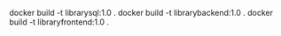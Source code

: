 docker build -t librarysql:1.0 .
docker build -t librarybackend:1.0 .
docker build -t libraryfrontend:1.0 .